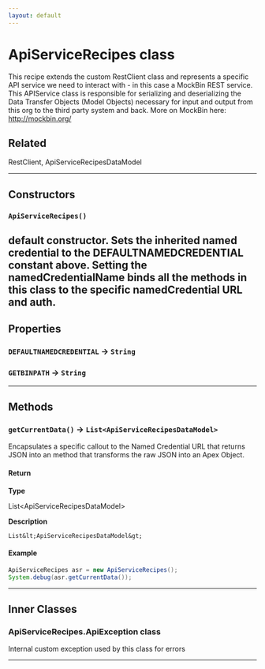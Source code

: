 ```yaml
---
layout: default
---
```

# ApiServiceRecipes class

This recipe extends the custom RestClient class and represents a specific API service we need to interact with - in this case a MockBin REST service. This APIService class is responsible for serializing and deserializing the Data Transfer Objects (Model Objects) necessary for input and output from this org to the third party system and back. More on MockBin here: http://mockbin.org/

## Related

RestClient, ApiServiceRecipesDataModel

---
## Constructors
### `ApiServiceRecipes()`

default constructor. Sets the inherited named credential to the DEFAULTNAMEDCREDENTIAL constant above. Setting the namedCredentialName binds all the methods in this class to the specific namedCredential URL and auth.
---
## Properties

### `DEFAULTNAMEDCREDENTIAL` → `String`

### `GETBINPATH` → `String`

---
## Methods
### `getCurrentData()` → `List<ApiServiceRecipesDataModel>`

Encapsulates a specific callout to the Named Credential URL that returns JSON into an method that transforms the raw JSON into an Apex Object.

#### Return

**Type**

List&lt;ApiServiceRecipesDataModel&gt;

**Description**

`List&lt;ApiServiceRecipesDataModel&gt;`

#### Example
```java
ApiServiceRecipes asr = new ApiServiceRecipes();
System.debug(asr.getCurrentData());
```

---
## Inner Classes

### ApiServiceRecipes.ApiException class

Internal custom exception used by this class for errors

---

